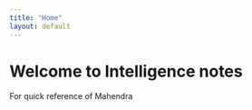 ```yaml
---
title: "Home"
layout: default
---
```


# Welcome to Intelligence notes

For quick reference of Mahendra
